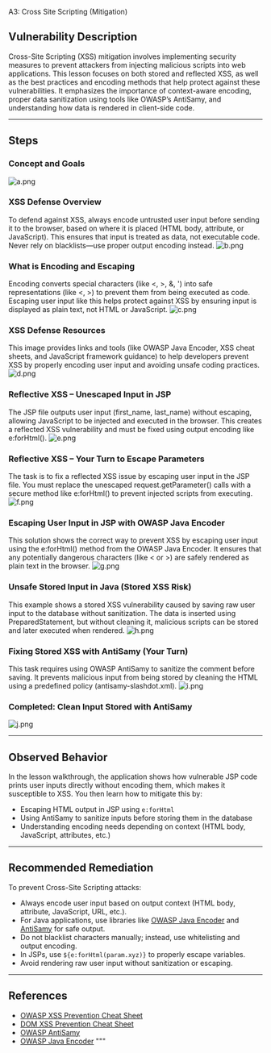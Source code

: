 A3: Cross Site Scripting (Mitigation)

##  Vulnerability Description
Cross-Site Scripting (XSS) mitigation involves implementing security measures to prevent attackers from injecting malicious scripts into web applications. This lesson focuses on both stored and reflected XSS, as well as the best practices and encoding methods that help protect against these vulnerabilities. It emphasizes the importance of context-aware encoding, proper data sanitization using tools like OWASP’s AntiSamy, and understanding how data is rendered in client-side code.

---

## Steps

###  Concept and Goals
![a.png](https://github.com/user-attachments/assets/35020e56-02e4-4f54-88e0-fcbddb8e637f)

###  XSS Defense Overview
To defend against XSS, always encode untrusted user input before sending it to the browser, based on where it is placed (HTML body, attribute, or JavaScript). This ensures that input is treated as data, not executable code. Never rely on blacklists—use proper output encoding instead.
![b.png](https://github.com/user-attachments/assets/891e2e9e-3462-4b30-9d89-9f47538c0981)

###  What is Encoding and Escaping
Encoding converts special characters (like <, >, &, ') into safe representations (like &lt;, &gt;) to prevent them from being executed as code. Escaping user input like this helps protect against XSS by ensuring input is displayed as plain text, not HTML or JavaScript.
![c.png](https://github.com/user-attachments/assets/b6f0ea16-b804-46f1-ad46-c92569cf0f4a)

###  XSS Defense Resources
This image provides links and tools (like OWASP Java Encoder, XSS cheat sheets, and JavaScript framework guidance) to help developers prevent XSS by properly encoding user input and avoiding unsafe coding practices.
![d.png](https://github.com/user-attachments/assets/6f85cff1-1977-4b88-9c66-5dd79c413f25)

###  Reflective XSS – Unescaped Input in JSP
The JSP file outputs user input (first_name, last_name) without escaping, allowing JavaScript to be injected and executed in the browser. This creates a reflected XSS vulnerability and must be fixed using output encoding like e:forHtml().
![e.png](https://github.com/user-attachments/assets/d014dc0e-b38e-4933-8bf8-173c9ff096dc)

###  Reflective XSS – Your Turn to Escape Parameters
The task is to fix a reflected XSS issue by escaping user input in the JSP file. You must replace the unescaped request.getParameter() calls with a secure method like e:forHtml() to prevent injected scripts from executing.
![f.png](https://github.com/user-attachments/assets/f33e8765-fdce-45f5-acfd-32061abaaf19)

###  Escaping User Input in JSP with OWASP Java Encoder
This solution shows the correct way to prevent XSS by escaping user input using the e:forHtml() method from the OWASP Java Encoder. It ensures that any potentially dangerous characters (like < or >) are safely rendered as plain text in the browser.
![g.png](https://github.com/user-attachments/assets/f139b0a4-c7cd-438e-8de6-234d6821308d)

###  Unsafe Stored Input in Java (Stored XSS Risk)
This example shows a stored XSS vulnerability caused by saving raw user input to the database without sanitization. The data is inserted using PreparedStatement, but without cleaning it, malicious scripts can be stored and later executed when rendered.
![h.png](https://github.com/user-attachments/assets/424e0764-0f71-4ed8-9c8c-544c46ba40f2)

###  Fixing Stored XSS with AntiSamy (Your Turn)
This task requires using OWASP AntiSamy to sanitize the comment before saving. It prevents malicious input from being stored by cleaning the HTML using a predefined policy (antisamy-slashdot.xml).
![i.png](https://github.com/user-attachments/assets/ac08215f-cf7c-484c-be4d-377ef91ae31d)

###  Completed: Clean Input Stored with AntiSamy
![j.png](https://github.com/user-attachments/assets/f41f978b-c383-4a89-bbf9-1080adec1193)

---

##  Observed Behavior
In the lesson walkthrough, the application shows how vulnerable JSP code prints user inputs directly without encoding them, which makes it susceptible to XSS. You then learn how to mitigate this by:

- Escaping HTML output in JSP using `e:forHtml`
- Using AntiSamy to sanitize inputs before storing them in the database
- Understanding encoding needs depending on context (HTML body, JavaScript, attributes, etc.)

---

## Recommended Remediation

To prevent Cross-Site Scripting attacks:
- Always encode user input based on output context (HTML body, attribute, JavaScript, URL, etc.).
- For Java applications, use libraries like [OWASP Java Encoder](https://owasp.org/www-project-java-encoder/) and [AntiSamy](https://owasp.org/www-project-antisamy/) for safe output.
- Do not blacklist characters manually; instead, use whitelisting and output encoding.
- In JSPs, use `${e:forHtml(param.xyz)}` to properly escape variables.
- Avoid rendering raw user input without sanitization or escaping.

---
  
##  References
- [OWASP XSS Prevention Cheat Sheet](https://cheatsheetseries.owasp.org/cheatsheets/Cross_Site_Scripting_Prevention_Cheat_Sheet.html)
- [DOM XSS Prevention Cheat Sheet](https://cheatsheetseries.owasp.org/cheatsheets/DOM_based_XSS_Prevention_Cheat_Sheet.html)
- [OWASP AntiSamy](https://owasp.org/www-project-antisamy/)
- [OWASP Java Encoder](https://owasp.org/www-project-java-encoder/)
"""

